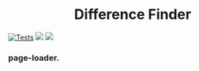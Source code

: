 <head>

<h1 align='center'>Difference Finder</h1>

[![Tests](https://github.com/Skryam/hexlet-code/actions/workflows/main.yml/badge.svg)](https://github.com/Skryam/hexlet-code/actions/workflows/main.yml)
<a href="https://codeclimate.com/github/Skryam/hexlet-code/maintainability"><img src="https://api.codeclimate.com/v1/badges/8d792b48568d9ed1a03e/maintainability" /></a>
<a href="https://codeclimate.com/github/Skryam/hexlet-code/test_coverage"><img src="https://api.codeclimate.com/v1/badges/8d792b48568d9ed1a03e/test_coverage" /></a>

<h3 align="left">page-loader.</h3>
</head>